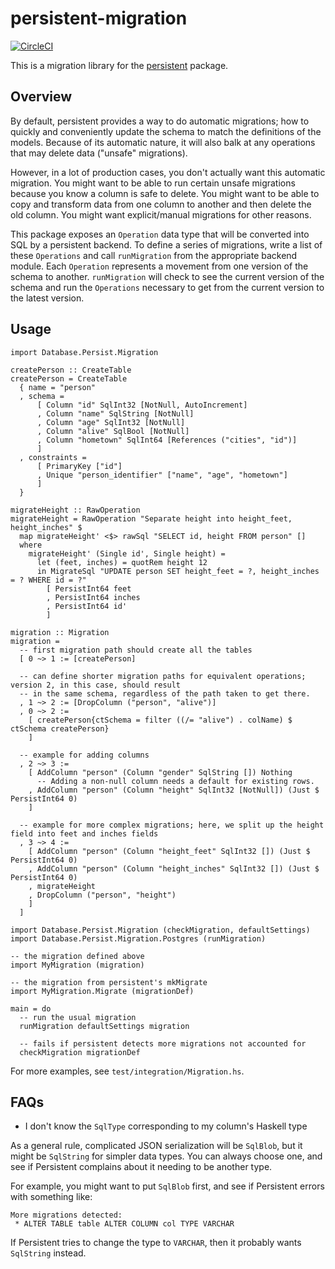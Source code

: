 # persistent-migration

[![CircleCI](https://circleci.com/gh/coingaming/persistent-migration.svg?style=svg)](https://circleci.com/gh/coingaming/persistent-migration)

This is a migration library for the
[persistent](http://www.stackage.org/package/persistent) package.

## Overview

By default, persistent provides a way to do automatic migrations; how to
quickly and conveniently update the schema to match the definitions of the
models. Because of its automatic nature, it will also balk at any operations
that may delete data ("unsafe" migrations).

However, in a lot of production cases, you don't actually want this automatic
migration. You might want to be able to run certain unsafe migrations because
you know a column is safe to delete. You might want to be able to copy and
transform data from one column to another and then delete the old column. You
might want explicit/manual migrations for other reasons.

This package exposes an `Operation` data type that will be converted into SQL
by a persistent backend. To define a series of migrations, write a list of
these `Operations` and call `runMigration` from the appropriate backend module.
Each `Operation` represents a movement from one version of the schema to
another. `runMigration` will check to see the current version of the schema and
run the `Operations` necessary to get from the current version to the latest
version.

## Usage

```
import Database.Persist.Migration

createPerson :: CreateTable
createPerson = CreateTable
  { name = "person"
  , schema =
      [ Column "id" SqlInt32 [NotNull, AutoIncrement]
      , Column "name" SqlString [NotNull]
      , Column "age" SqlInt32 [NotNull]
      , Column "alive" SqlBool [NotNull]
      , Column "hometown" SqlInt64 [References ("cities", "id")]
      ]
  , constraints =
      [ PrimaryKey ["id"]
      , Unique "person_identifier" ["name", "age", "hometown"]
      ]
  }

migrateHeight :: RawOperation
migrateHeight = RawOperation "Separate height into height_feet, height_inches" $
  map migrateHeight' <$> rawSql "SELECT id, height FROM person" []
  where
    migrateHeight' (Single id', Single height) =
      let (feet, inches) = quotRem height 12
      in MigrateSql "UPDATE person SET height_feet = ?, height_inches = ? WHERE id = ?"
        [ PersistInt64 feet
        , PersistInt64 inches
        , PersistInt64 id'
        ]

migration :: Migration
migration =
  -- first migration path should create all the tables
  [ 0 ~> 1 := [createPerson]

  -- can define shorter migration paths for equivalent operations; version 2, in this case, should result
  -- in the same schema, regardless of the path taken to get there.
  , 1 ~> 2 := [DropColumn ("person", "alive")]
  , 0 ~> 2 :=
    [ createPerson{ctSchema = filter ((/= "alive") . colName) $ ctSchema createPerson}
    ]

  -- example for adding columns
  , 2 ~> 3 :=
    [ AddColumn "person" (Column "gender" SqlString []) Nothing
      -- Adding a non-null column needs a default for existing rows.
    , AddColumn "person" (Column "height" SqlInt32 [NotNull]) (Just $ PersistInt64 0)
    ]

  -- example for more complex migrations; here, we split up the height field into feet and inches fields
  , 3 ~> 4 :=
    [ AddColumn "person" (Column "height_feet" SqlInt32 []) (Just $ PersistInt64 0)
    , AddColumn "person" (Column "height_inches" SqlInt32 []) (Just $ PersistInt64 0)
    , migrateHeight
    , DropColumn ("person", "height")
    ]
  ]
```

```
import Database.Persist.Migration (checkMigration, defaultSettings)
import Database.Persist.Migration.Postgres (runMigration)

-- the migration defined above
import MyMigration (migration)

-- the migration from persistent's mkMigrate
import MyMigration.Migrate (migrationDef)

main = do
  -- run the usual migration
  runMigration defaultSettings migration

  -- fails if persistent detects more migrations not accounted for
  checkMigration migrationDef
```

For more examples, see `test/integration/Migration.hs`.

## FAQs

* I don't know the `SqlType` corresponding to my column's Haskell type

As a general rule, complicated JSON serialization will be `SqlBlob`, but
it might be `SqlString` for simpler data types. You can always choose one,
and see if Persistent complains about it needing to be another type.

For example, you might want to put `SqlBlob` first, and see if Persistent
errors with something like:

```
More migrations detected:
 * ALTER TABLE table ALTER COLUMN col TYPE VARCHAR
```

If Persistent tries to change the type to `VARCHAR`, then it probably
wants `SqlString` instead.
